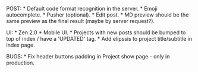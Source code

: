 POST:
    * Default code format recognition in the server.
    * Emoji autocomplete.
    * Pusher (optional).
    * Edit post.
    * MD preview should be the same preview as the final result (maybe by server request?).

UI:
    * Zen 2.0
    * Mobile UI.
    * Projects with new posts should be bumped to top of index / have a 'UPDATED' tag.
    * Add elipssis to project title/subtitle in index page.

BUGS:
    * Fix header buttons padding in Project show page - only in production.